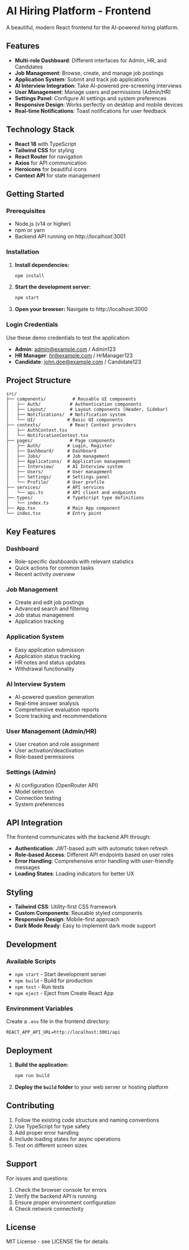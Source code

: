 # AI Hiring Platform - Frontend

A beautiful, modern React frontend for the AI-powered hiring platform.

## Features

- **Multi-role Dashboard**: Different interfaces for Admin, HR, and Candidates
- **Job Management**: Browse, create, and manage job postings
- **Application System**: Submit and track job applications
- **AI Interview Integration**: Take AI-powered pre-screening interviews
- **User Management**: Manage users and permissions (Admin/HR)
- **Settings Panel**: Configure AI settings and system preferences
- **Responsive Design**: Works perfectly on desktop and mobile devices
- **Real-time Notifications**: Toast notifications for user feedback

## Technology Stack

- **React 18** with TypeScript
- **Tailwind CSS** for styling
- **React Router** for navigation
- **Axios** for API communication
- **Heroicons** for beautiful icons
- **Context API** for state management

## Getting Started

### Prerequisites

- Node.js (v14 or higher)
- npm or yarn
- Backend API running on http://localhost:3001

### Installation

1. **Install dependencies:**
   ```bash
   npm install
   ```

2. **Start the development server:**
   ```bash
   npm start
   ```

3. **Open your browser:**
   Navigate to http://localhost:3000

### Login Credentials

Use these demo credentials to test the application:

- **Admin**: admin@example.com / Admin123
- **HR Manager**: hr@example.com / HrManager123
- **Candidate**: john.doe@example.com / Candidate123

## Project Structure

```
src/
├── components/          # Reusable UI components
│   ├── Auth/           # Authentication components
│   ├── Layout/         # Layout components (Header, Sidebar)
│   ├── Notifications/  # Notification system
│   └── UI/            # Basic UI components
├── contexts/           # React Context providers
│   ├── AuthContext.tsx
│   └── NotificationContext.tsx
├── pages/              # Page components
│   ├── Auth/          # Login, Register
│   ├── Dashboard/     # Dashboard
│   ├── Jobs/          # Job management
│   ├── Applications/  # Application management
│   ├── Interview/     # AI Interview system
│   ├── Users/         # User management
│   ├── Settings/      # Settings panel
│   └── Profile/       # User profile
├── services/          # API services
│   └── api.ts         # API client and endpoints
├── types/             # TypeScript type definitions
│   └── index.ts
├── App.tsx            # Main App component
└── index.tsx          # Entry point
```

## Key Features

### Dashboard
- Role-specific dashboards with relevant statistics
- Quick actions for common tasks
- Recent activity overview

### Job Management
- Create and edit job postings
- Advanced search and filtering
- Job status management
- Application tracking

### Application System
- Easy application submission
- Application status tracking
- HR notes and status updates
- Withdrawal functionality

### AI Interview System
- AI-powered question generation
- Real-time answer analysis
- Comprehensive evaluation reports
- Score tracking and recommendations

### User Management (Admin/HR)
- User creation and role assignment
- User activation/deactivation
- Role-based permissions

### Settings (Admin)
- AI configuration (OpenRouter API)
- Model selection
- Connection testing
- System preferences

## API Integration

The frontend communicates with the backend API through:

- **Authentication**: JWT-based auth with automatic token refresh
- **Role-based Access**: Different API endpoints based on user roles
- **Error Handling**: Comprehensive error handling with user-friendly messages
- **Loading States**: Loading indicators for better UX

## Styling

- **Tailwind CSS**: Utility-first CSS framework
- **Custom Components**: Reusable styled components
- **Responsive Design**: Mobile-first approach
- **Dark Mode Ready**: Easy to implement dark mode support

## Development

### Available Scripts

- `npm start` - Start development server
- `npm build` - Build for production
- `npm test` - Run tests
- `npm eject` - Eject from Create React App

### Environment Variables

Create a `.env` file in the frontend directory:

```env
REACT_APP_API_URL=http://localhost:3001/api
```

## Deployment

1. **Build the application:**
   ```bash
   npm run build
   ```

2. **Deploy the `build` folder** to your web server or hosting platform

## Contributing

1. Follow the existing code structure and naming conventions
2. Use TypeScript for type safety
3. Add proper error handling
4. Include loading states for async operations
5. Test on different screen sizes

## Support

For issues and questions:
1. Check the browser console for errors
2. Verify the backend API is running
3. Ensure proper environment configuration
4. Check network connectivity

## License

MIT License - see LICENSE file for details.